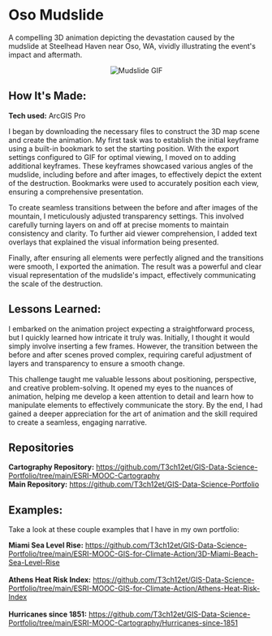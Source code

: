 # Oso Mudslide
A compelling 3D animation depicting the devastation caused by the mudslide at Steelhead Haven near Oso, WA, vividly illustrating the event's impact and aftermath.

<div align="center">
<img alt = "Mudslide GIF" img src="./Oso Mudslide_gif.gif"/>
</div>

## How It's Made:

**Tech used:** ArcGIS Pro

I began by downloading the necessary files to construct the 3D map scene and create the animation. My first task was to establish the initial keyframe using a built-in bookmark to set the starting position. With the export settings configured to GIF for optimal viewing, I moved on to adding additional keyframes. These keyframes showcased various angles of the mudslide, including before and after images, to effectively depict the extent of the destruction. Bookmarks were used to accurately position each view, ensuring a comprehensive presentation.

To create seamless transitions between the before and after images of the mountain, I meticulously adjusted transparency settings. This involved carefully turning layers on and off at precise moments to maintain consistency and clarity. To further aid viewer comprehension, I added text overlays that explained the visual information being presented. 

Finally, after ensuring all elements were perfectly aligned and the transitions were smooth, I exported the animation. The result was a powerful and clear visual representation of the mudslide's impact, effectively communicating the scale of the destruction.

## Lessons Learned:

I embarked on the animation project expecting a straightforward process, but I quickly learned how intricate it truly was. Initially, I thought it would simply involve inserting a few frames. However, the transition between the before and after scenes proved complex, requiring careful adjustment of layers and transparency to ensure a smooth change.

This challenge taught me valuable lessons about positioning, perspective, and creative problem-solving. It opened my eyes to the nuances of animation, helping me develop a keen attention to detail and learn how to manipulate elements to effectively communicate the story. By the end, I had gained a deeper appreciation for the art of animation and the skill required to create a seamless, engaging narrative.

## Repositories
**Cartography Repository:** https://github.com/T3ch12et/GIS-Data-Science-Portfolio/tree/main/ESRI-MOOC-Cartography <br>
**Main Repository:** https://github.com/T3ch12et/GIS-Data-Science-Portfolio

## Examples:
Take a look at these couple examples that I have in my own portfolio:

**Miami Sea Level Rise:** https://github.com/T3ch12et/GIS-Data-Science-Portfolio/tree/main/ESRI-MOOC-GIS-for-Climate-Action/3D-Miami-Beach-Sea-Level-Rise <br>
<br>
**Athens Heat Risk Index:** https://github.com/T3ch12et/GIS-Data-Science-Portfolio/tree/main/ESRI-MOOC-GIS-for-Climate-Action/Athens-Heat-Risk-Index <br>
<br>
**Hurricanes since 1851:** https://github.com/T3ch12et/GIS-Data-Science-Portfolio/tree/main/ESRI-MOOC-Cartography/Hurricanes-since-1851
